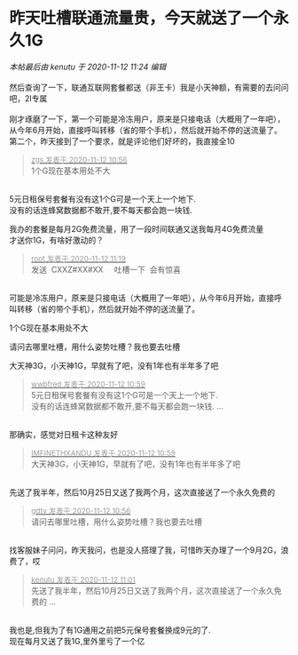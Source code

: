 # 昨天吐槽联通流量贵，今天就送了一个永久1G


<i class="pstatus"> 本帖最后由 kenutu 于 2020-11-12 11:24 编辑 </i><br />
<br />
然后查询了一下，联通互联网套餐都送（非王卡）我是小天神额，有需要的去问问吧，2I专属<br />
<br />
刚才琢磨了一下，第一个可能是冷冻用户，原来是只接电话（大概用了一年吧），从今年6月开始，直接呼叫转移（省的带个手机），然后就开始不停的送流量了。<br />
第二个，昨天接到了一个要求，就是评论他们好坏的，我直接全10

<div class="quote"><blockquote><font size="2"><a href="https://www.hostloc.com/forum.php?mod=redirect&amp;goto=findpost&amp;pid=9442053&amp;ptid=765708" target="_blank"><font color="#999999">zgs 发表于 2020-11-12 10:56</font></a></font><br />
1个G现在基本用处不大</blockquote></div><br />
5元日租保号套餐有没有这1个G可是一个天上一个地下.<br />
没有的话连蜂窝数据都不敢开,要不每天都会跑一块钱.

我办的套餐是每月2G免费流量，用了一段时间联通又送我每月4G免费流量<br />
才送你1G，有啥好激动的？

<div class="quote"><blockquote><font size="2"><a href="https://www.hostloc.com/forum.php?mod=redirect&amp;goto=findpost&amp;pid=9442234&amp;ptid=765708" target="_blank"><font color="#999999">r​o​o​t 发表于 2020-11-12 11:19</font></a></font><br />
发送&nbsp;&nbsp;CXXZ#XX#XX&nbsp; &nbsp;&nbsp;&nbsp;吐槽一下&nbsp;&nbsp;会有惊喜</blockquote></div><br />
可能是冷冻用户，原来是只接电话（大概用了一年吧），从今年6月开始，直接呼叫转移（省的带个手机），然后就开始不停的送流量了。

1个G现在基本用处不大

请问去哪里吐槽，用什么姿势吐槽？我也要去吐槽

大天神3G，小天神1G，早就有了吧，没有1年也有半年多了吧

<div class="quote"><blockquote><font size="2"><a href="https://www.hostloc.com/forum.php?mod=redirect&amp;goto=findpost&amp;pid=9442076&amp;ptid=765708" target="_blank"><font color="#999999">wwbfred 发表于 2020-11-12 10:59</font></a></font><br />
5元日租保号套餐有没有这1个G可是一个天上一个地下.<br />
没有的话连蜂窝数据都不敢开,要不每天都会跑一块钱. ...</blockquote></div><br />
那确实，感觉对日租卡这种友好

<div class="quote"><blockquote><font size="2"><a href="https://www.hostloc.com/forum.php?mod=redirect&amp;goto=findpost&amp;pid=9442077&amp;ptid=765708" target="_blank"><font color="#999999">IMFINETHXANDU 发表于 2020-11-12 10:59</font></a></font><br />
大天神3G，小天神1G，早就有了吧，没有1年也有半年多了吧</blockquote></div><br />
先送了我半年，然后10月25日又送了我两个月，这次直接送了一个永久免费的

<div class="quote"><blockquote><font size="2"><a href="https://www.hostloc.com/forum.php?mod=redirect&amp;goto=findpost&amp;pid=9442056&amp;ptid=765708" target="_blank"><font color="#999999">gdtv 发表于 2020-11-12 10:56</font></a></font><br />
请问去哪里吐槽，用什么姿势吐槽？我也要去吐槽</blockquote></div><br />
找客服妹子问问，昨天我问，也是没人搭理了我，可惜昨天办理了一个9月2G，浪费了，哎

<div class="quote"><blockquote><font size="2"><a href="https://www.hostloc.com/forum.php?mod=redirect&amp;goto=findpost&amp;pid=9442090&amp;ptid=765708" target="_blank"><font color="#999999">kenutu 发表于 2020-11-12 11:01</font></a></font><br />
先送了我半年，然后10月25日又送了我两个月，这次直接送了一个永久免费的 ...</blockquote></div><br />
我也是,但我为了有1G通用之前把5元保号套餐换成9元的了.<br />
现在每月又送了我1G,里外里亏了一个亿<img src="static/image/smiley/default/mad.gif" smilieid="11" border="0" alt="" />
